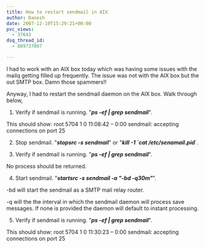 ```yaml
---
title: How to restart sendmail in AIX
author: Danesh
date: 2007-12-10T15:29:21+00:00
pvc_views:
  - 37643
dsq_thread_id:
  - 889737807

---
```

I had to work with an AIX box today which was having some issues with the mailq getting filled up frequently. The issue was not with the AIX box but the out SMTP box. Damn those spammers!!

Anyway, I had to restart the sendmail daemon on the AIX box. Walk through below,

1. Verify if sendmail is running. "_**ps -ef | grep sendmail**_".

This should show: <span id="intelliTxt">root 5704 1 0 11:08:42 &#8211; 0:00 sendmail: accepting connections on port 25</span>

2. Stop sendmail. "_**stopsrc -s sendmail**_" or "_**kill -1 \`cat /etc/senamail.pid**_\`.

3. Verify if sendmail is running. "_**ps -ef | grep sendmail**_".

No process should be returned.

4. Start sendmail. "_**startsrc -s sendmail -a "-bd -q30m"**_".

-bd will start the sendmail as a SMTP mail relay router.

-q will the the interval in which the sendmail daemon will process save messages. If none is provided the daemon will default to instant processing.

5. Verify if sendmail is running. "_**ps -ef | grep sendmail**_".

This should show: <span id="intelliTxt">root 5704 1 0 11:30:23 &#8211; 0:00 sendmail: accepting connections on port 25</span>